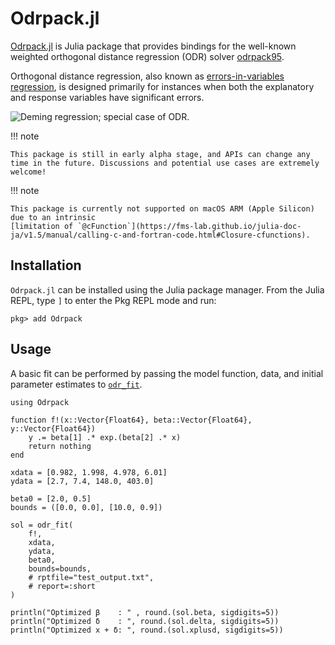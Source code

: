 # Odrpack.jl

[Odrpack.jl](https://github.com/HugoMVale/Odrpack.jl) is Julia package that provides bindings for the well-known weighted orthogonal distance regression (ODR) solver [odrpack95](https://github.com/HugoMVale/odrpack95). 

Orthogonal distance regression, also known as [errors-in-variables regression](https://en.wikipedia.org/wiki/Errors-in-variables_models), is designed primarily for instances when both the explanatory and response variables have significant errors. 

![Deming regression; special case of ODR.](https://upload.wikimedia.org/wikipedia/commons/thumb/8/81/Total_least_squares.svg/220px-Total_least_squares.svg.png)

!!! note

    This package is still in early alpha stage, and APIs can change any time in the future. Discussions and potential use cases are extremely welcome!

!!! note

    This package is currently not supported on macOS ARM (Apple Silicon) due to an intrinsic 
    [limitation of `@cFunction`](https://fms-lab.github.io/julia-doc-ja/v1.5/manual/calling-c-and-fortran-code.html#Closure-cfunctions). 

## Installation

`Odrpack.jl` can be installed using the Julia package manager. From the Julia REPL, type `]` to enter the Pkg REPL mode and run:

```
pkg> add Odrpack
```

## Usage

A basic fit can be performed by passing the model function, data, and initial parameter estimates to [`odr_fit`](@ref).

```@example usage
using Odrpack

function f!(x::Vector{Float64}, beta::Vector{Float64}, y::Vector{Float64})
    y .= beta[1] .* exp.(beta[2] .* x)
    return nothing
end

xdata = [0.982, 1.998, 4.978, 6.01]
ydata = [2.7, 7.4, 148.0, 403.0]

beta0 = [2.0, 0.5]
bounds = ([0.0, 0.0], [10.0, 0.9])

sol = odr_fit(
    f!,
    xdata,
    ydata,
    beta0,
    bounds=bounds,
    # rptfile="test_output.txt",
    # report=:short
)

println("Optimized β    : " , round.(sol.beta, sigdigits=5))
println("Optimized δ    : ", round.(sol.delta, sigdigits=5))
println("Optimized x + δ: ", round.(sol.xplusd, sigdigits=5))
```

